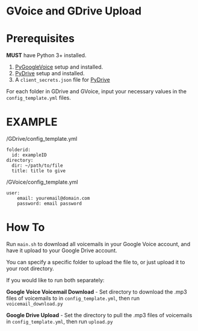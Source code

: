 # GVoice and GDrive Upload
 
# Prerequisites

**MUST** have Python 3+ installed.

1. [PyGoogleVoice](https://github.com/pettazz/pygooglevoice) setup and installed.
2. [PyDrive](https://pypi.org/project/PyDrive/) setup and installed.
3. A `client_secrets.json` file for [PyDrive](https://pythonhosted.org/PyDrive/quickstart.html)

For each folder in GDrive and GVoice, input your necessary values in the `config_template.yml` files.

# EXAMPLE

/GDrive/config_template.yml
```
folderid:
  id: exampleID
directory:
  dir: ~/path/to/file
  title: title to give
```

/GVoice/config_template.yml
```
user:
    email: youremail@domain.com
    password: email password

```

# How To

Run `main.sh` to download all voicemails in your Google Voice account, and have it upload to your Google Drive account.

You can specify a specific folder to upload the file to, or just upload it to your root directory.

If you would like to run both separately:

**Google Voice Voicemail Download** - Set directory to download the .mp3 files of voicemails to in `config_template.yml`, then run `voicemail_download.py`

**Google Drive Upload** - Set the directory to pull the .mp3 files of voicemails in `config_template.yml`, then run `upload.py`
